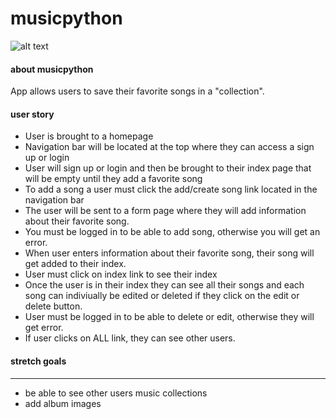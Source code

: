 # musicpython

![alt text](https://i.imgur.com/xrgYD6a.jpg "wireframe")

#### about musicpython
App allows users to save their favorite songs in a "collection".

#### user story
* User is brought to a homepage
* Navigation bar will be located at the top where they can access a sign up or login
* User will sign up or login and then be brought to their index page that will be empty until they add a favorite song
* To add a song a user must click the add/create song link located in the navigation bar
* The user will be sent to a form page where they will add information about their favorite song.
* You must be logged in to be able to add song, otherwise you will get an error.
* When user enters information about their favorite song, their song will get added to their index.
* User must click on index link to see their index
* Once the user is in their index they can see all their songs and each song can indiviually be edited or deleted if they click on the edit or delete button.
* User must be logged in to be able to delete or edit, otherwise they will get error.
* If user clicks on ALL link, they can see other users.

#### stretch goals
___
* be able to see other users music collections
* add album images
